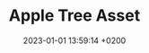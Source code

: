---
layout: post
title:  "Apple Tree Asset"
date:   2023-01-01 13:59:14 +0200
thumb: "/assets/portfolio/blossom/thumb.png"
tags: 
---